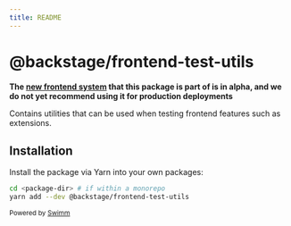 ```yaml
---
title: README
---
```

# @backstage/frontend-test-utils

**The [new frontend system](https://backstage.io/docs/frontend-system/) that this package is part of is in alpha, and we do not yet recommend using it for production deployments**

Contains utilities that can be used when testing frontend features such as extensions.

## Installation

Install the package via Yarn into your own packages:

```sh
cd <package-dir> # if within a monorepo
yarn add --dev @backstage/frontend-test-utils
```

<SwmMeta version="3.0.0"><sup>Powered by [Swimm](https://app.swimm.io/)</sup></SwmMeta>
